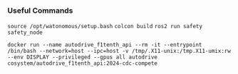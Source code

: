 ### Useful Commands
`source /opt/watonomous/setup.bash`
`colcon build`
`ros2 run safety safety_node`

`docker run --name autodrive_f1tenth_api --rm -it --entrypoint /bin/bash --network=host --ipc=host -v /tmp/.X11-unix:/tmp.X11-umix:rw --env DISPLAY --privileged --gpus all autodrive cosystem/autodrive_f1tenth_api:2024-cdc-compete`
